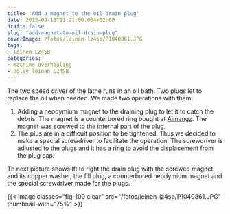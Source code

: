 ```yaml
---
title: 'Add a magnet to the oil drain plug'
date: 2013-08-11T11:21:00.004+02:00
draft: false
slug: "add-magnet-to-oil-drain-plug"
coverImage: /fotos/leinen-lz4sb/P1040861.JPG
tags:
- leinen LZ4SB
categories:
- machine overhauling
- boley leinen LZ4SB
---
```



The two speed driver of the lathe runs in an oil bath. Two plugs let
to replace the oil when needed. We made two operations with them:

1.  Adding a neodymium magnet to the draining plug to let it to catch
    the debris. The magnet is a counterbored ring bought at
    [Aimangz](https://www.aimangz.es/). The magnet was screwed to the
    internal part of the plug.
2.  The plus are in a difficult position to be tightened. Thus we
    decided to make a special screwdriver to facilitate the
    operation. The screwdriver is adjusted to the plugs and it has a
    ring to avoid the displacement from the plug cap.

Th next picture shows lft to right the drain plug with the screwed
magnet and its copper washer, the fill plug, a counterbored neodymium
magnet and the special screwdriver made for the plugs.

{{< image classes="fig-100 clear"  src="/fotos/leinen-lz4sb/P1040861.JPG" thumbnail-with="75%" >}}
